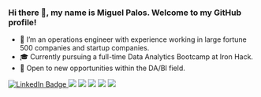 ### Hi there 👋, my name is Miguel Palos. Welcome to my GitHub profile!


- 🔭 I’m an operations engineer with experience working in large fortune 500 companies and startup companies.
- 🎓 Currently pursuing a full-time Data Analytics Bootcamp at Iron Hack.
- 🔎 Open to new opportunities within the DA/BI field.

<div id="badges">
  <a href="[your-linkedin-URL](https://www.linkedin.com/in/miguelpalospou/)">
    <img src="https://img.shields.io/badge/LinkedIn-blue?style=for-the-badge&logo=linkedin&logoColor=white" alt="LinkedIn Badge"/>
  </a>
 
<img src="{[BadgeURLHere](https://img.shields.io/badge/Google%20Analytics-E37400?style=for-the-badge&logo=google%20analytics&logoColor=white)}" />
<img src="{[BadgeURLHere](https://img.shields.io/badge/Tableau-E97627?style=for-the-badge&logo=Tableau&logoColor=white)}" />
<img src="{[BadgeURLHere]([https://img.shields.io/badge/Google%20Analytics-E37400?style=for-the-badge&logo=google%20analytics&logoColor=white](https://img.shields.io/badge/MySQL-005C84?style=for-the-badge&logo=mysql&logoColor=white)}" />
<img src="{[BadgeURLHere](https://img.shields.io/badge/Python-FFD43B?style=for-the-badge&logo=python&logoColor=blue)}" />
<img src="{[BadgeURLHere](https://img.shields.io/badge/Google%20Analytics-E37400?style=for-the-badge&logo=google%20analytics&logoColor=white](https://img.shields.io/badge/MongoDB-4EA94B?style=for-the-badge&logo=mongodb&logoColor=white)}" />



